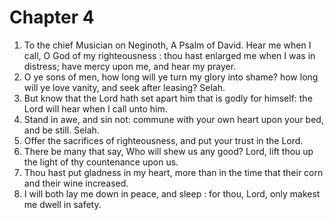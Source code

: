 # Chapter 4

1. To the chief Musician on Neginoth, A Psalm of David. Hear me when I call, O God of my righteousness : thou hast enlarged me when I was in distress; have mercy upon me, and hear my prayer.
2. O ye sons of men, how long will ye turn my glory into shame? how long will ye love vanity, and seek after leasing? Selah.
3. But know that the Lord hath set apart him that is godly for himself: the Lord will hear when I call unto him.
4. Stand in awe, and sin not: commune with your own heart upon your bed, and be still. Selah.
5. Offer the sacrifices of righteousness, and put your trust in the Lord.
6. There be many that say, Who will shew us any good? Lord, lift thou up the light of thy countenance upon us.
7. Thou hast put gladness in my heart, more than in the time that their corn and their wine increased.
8. I will both lay me down in peace, and sleep : for thou, Lord, only makest me dwell in safety.

